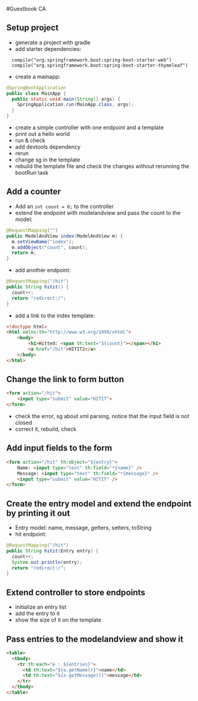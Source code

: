 #Guestbook CA

## Setup project
- generate a project with gradle
- add starter dependencies:
```
  compile("org.springframework.boot:spring-boot-starter-web")
  compile("org.springframework.boot:spring-boot-starter-thymeleaf")
```
- create a mainapp:
```java
@SpringBootApplication
public class MainApp {
  public static void main(String[] args) {
    SpringApplication.run(MainApp.class, args);
  }
}
```
- create a simple controller with one endpoint and a template
- print out a hello world
- run & check
- add devtools dependency
- rerun
- change sg in the template
- rebuild the template file and check the changes without rerunning the bootRun task

## Add a counter
- Add an `int count = 0;` to the controller
- extend the endpoint with modelandview and pass the count to the model:
```java
@RequestMapping("")
public ModelAndView index(ModelAndView m) {
  m.setViewName("index");
  m.addObject("count", count);
  return m;
}
```
- add another endpoint:
```java
@RequestMapping("/hit")
public String hitit() {
  count++;
  return "redirect:/";
}
```
- add a link to the index template:
```html
<!doctype html>
<html xmlns:th="http://www.w3.org/1999/xhtml">
    <body>
        <h1>Hitted: <span th:text="${count}"></span></h1>
        <a href="/hit">HITIT2</a>
    </body>
</html>
```

## Change the link to form button
```html
<form action="/hit">
    <input type="submit" value="HITIT">
</form>
```
- check the error, sg about xml parsing, notice that the input field is not closed
- correct it, rebuild, check

## Add input fields to the form
```html
<form action="/hit" th:object="${entry}">
    Name: <input type="text" th:field="*{name}" />
    Message: <input type="text" th:field="*{message}" />
    <input type="submit" value="HITIT" />
</form>
```

## Create the entry model and extend the endpoint by printing it out
- Entry model: name, message, getters, setters, toString
- hit endpoint:
```java
@RequestMapping("/hit")
public String hitit(Entry entry) {
  count++;
  System.out.println(entry);
  return "redirect:/";
}
```

## Extend controller to store endpoints
- initialize an entry list
- add the entry to it
- show the size of it on the template

## Pass entries to the modelandview and show it
```html
<table>
  <tbody>
    <tr th:each="e : ${entries}">
      <td th:text="${e.getName()}">name</td>
      <td th:text="${e.getMessage()}">message</td>
    </tr>
  </tbody>
</table>
```
